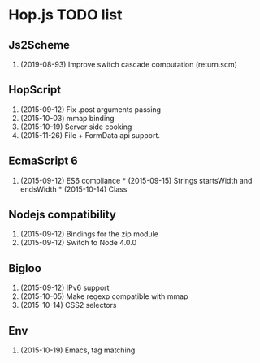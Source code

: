 
Hop.js TODO list
================

Js2Scheme
---------

  1. (2019-08-93) Improve switch cascade computation (return.scm)


HopScript
---------

  1. (2015-09-12) Fix .post arguments passing
  2. (2015-10-03) mmap binding
  3. (2015-10-19) Server side cooking
  4. (2015-11-26) File + FormData api support.


EcmaScript 6
------------

  1. (2015-09-12) ES6 compliance
    * (2015-09-15) Strings startsWidth and endsWidth
    * (2015-10-14) Class


Nodejs compatibility
--------------------

  1. (2015-09-12) Bindings for the zip module
  2. (2015-09-12) Switch to Node 4.0.0


Bigloo
------

  1. (2015-09-12) IPv6 support
  2. (2015-10-05) Make regexp compatible with mmap
  3. (2015-10-14) CSS2 selectors


Env
---

  1. (2015-10-19) Emacs, tag matching
